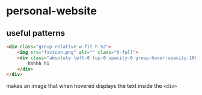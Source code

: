 # personal-website
 
## useful patterns

```html
<div class="group relative w-fit h-52">
	<img src="favicon.png" alt="" class="h-full">
	<div class="absolute left-0 top-0 opacity-0 group-hover:opacity-100 transition-opacity duration-300 bg-black bg-opacity-75 h-full w-full text-center align-middle">
		hhhhh hi
	</div>
</div>
```
makes an image that when hovered displays the text inside the `<div>`